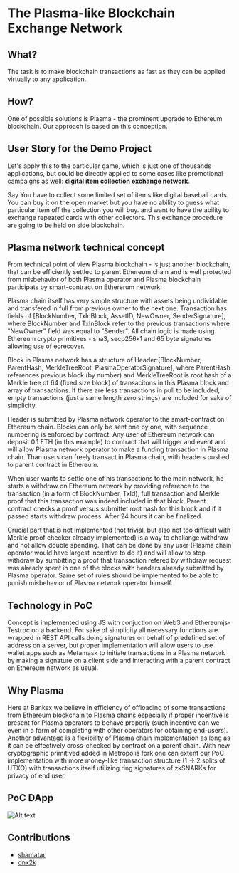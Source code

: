 # The Plasma-like Blockchain Exchange Network

## What?

The task is to make blockchain transactions as fast as they can be applied virtually to any application.

## How?

One of possible solutions is Plasma - the prominent upgrade to Ethereum blockchain. Our approach is based on this conception.

## User Story for the Demo Project

Let's apply this to the particular game, which is just one of thousands applications, but could be directly applied to some cases like promotional campaigns as well: **digital item collection exchange network**.

Say You have to collect some limited set of items like digital baseball cards. You can buy it on the open market but you have no ability to guess what particular item off the collection you will buy. and want to have the ability to exchange repeated cards with other collectors. This exchange procedure are going to be held on side blockchain.

## Plasma network technical concept

From technical point of view Plasma blockchain - is just another blockchain, that can be efficiently settled to parent Ethereum chain and is well protected from misbehavior of both Plasma operator and Plasma blockchain participats by smart-contract on Ethererum network.

Plasma chain itself has very simple structure with assets being undividable and transfered in full from previous owner to the next one. Transaction has fields of [BlockNumber, TxInBlock, AssetID, NewOwner, SenderSignature], where BlockNumber and TxInBlock refer to the previous transactions where "NewOwner" field was equal to "Sender". All chain logic is made using Ethereum crypto primitives - sha3, secp256k1 and 65 byte signatures allowing use of ecrecover.

Block in Plasma network has a structure of Header:[BlockNumber, ParentHash, MerkleTreeRoot, PlasmaOperatorSignature], where ParentHash references previous block (by number) and MerkleTreeRoot is root hash of a Merkle tree of 64 (fixed size block) of transacitons in this Plasma block and array of transactions. If there are less transactions in pull to be included, empty transactions (just a same length zero strings) are included for sake of simplicity.

Header is submitted by Plasma network operator to the smart-contract on Ethereum chain. Blocks can only be sent one by one, with sequence numbering is enforced by contract. Any user of Ethereum network can deposit 0.1 ETH (in this example) to contract that will trigger and event and will allow Plasma network operator to make a funding transaction in Plasma chain. Than users can freely transact in Plasma chain, with headers pushed to parent contract in Ethereum.

When user wants to settle one of his transactions to the main network, he starts a withdraw on Ethereum network by providing reference to the transaction (in a form of BlockNumber, TxId), full transaction and Merkle proof that this transaction was indeed included in that block. Parent contract checks a proof versus submittet root hash for this block and if it passed starts withdraw process. After 24 hours it can be finalized.

Crucial part that is not implemented (not trivial, but also not too difficult with Merkle proof checker already implemented) is a way to challange withdraw and not allow double spending. That can be done by any user (Plasma chain operator would have largest incentive to do it) and will allow to stop withdraw by sumbitting a proof that transaction refered by withdraw request was already spent in one of the blocks with headers already submitted by Plasma operator. Same set of rules should be implemented to be able to punish misbehavior of Plasma network operator himself.

## Technology in PoC

Concept is implemented using JS with conjuction on Web3 and Ethereumjs-Testrpc on a backend. For sake of simplicity all necessary functions are wrapped in REST API calls doing signatures on behalf of predefined set of address on a server, but proper implementation will allow users to use wallet apps such as Metamask to initiate transactions in a Plasma network by making a signature on a client side and interacting with a parent contract on Ethereum network as usual.

## Why Plasma

Here at Bankex we believe in efficiency of offloading of some transactions from Ethereum blockchain to Plasma chains especially if proper incentive is present for Plasma operators to behave properly (such incentive can we even in a form of completing with other operators for obtaining end-users). Another advantage is a flexibility of Plasma chain implementation as long as it can be effectively cross-checked by contract on a parent chain. With new cryptographic primitived added in Metropolis fork one can extent our PoC implementation with more money-like transaction structure (1 -> 2 splits of UTXO) with transactions itself utilizing ring signatures of zkSNARKs for privacy of end user.

## PoC DApp

![Alt text](https://bankex.github.io/ethwaterloo-hackathon/presentation/presentation.png)

## Contributions

* [shamatar](https://github.com/shamatar)
* [dnx2k](https://github.com/dnx2k)



